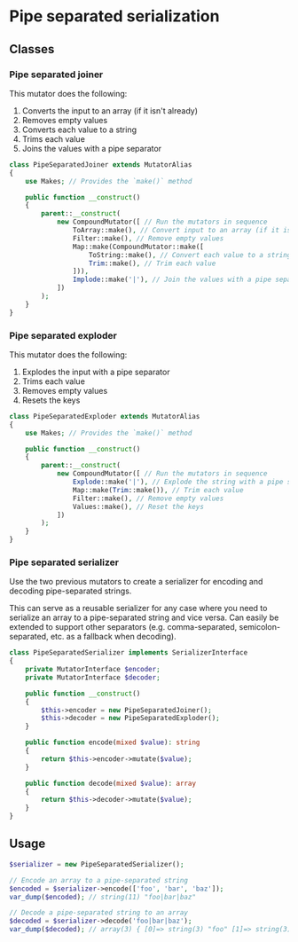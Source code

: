 # Pipe separated serialization

## Classes

### Pipe separated joiner

This mutator does the following:
1. Converts the input to an array (if it isn't already)
2. Removes empty values
3. Converts each value to a string
4. Trims each value
5. Joins the values with a pipe separator

```php
class PipeSeparatedJoiner extends MutatorAlias
{
    use Makes; // Provides the `make()` method

    public function __construct()
    {
        parent::__construct(
            new CompoundMutator([ // Run the mutators in sequence
                ToArray::make(), // Convert input to an array (if it isn't already)
                Filter::make(), // Remove empty values
                Map::make(CompoundMutator::make([
                    ToString::make(), // Convert each value to a string
                    Trim::make(), // Trim each value
                ])),
                Implode::make('|'), // Join the values with a pipe separator
            ])
        );
    }
}
```

### Pipe separated exploder

This mutator does the following:
1. Explodes the input with a pipe separator
2. Trims each value
3. Removes empty values
4. Resets the keys

```php
class PipeSeparatedExploder extends MutatorAlias
{
    use Makes; // Provides the `make()` method

    public function __construct()
    {
        parent::__construct(
            new CompoundMutator([ // Run the mutators in sequence
                Explode::make('|'), // Explode the string with a pipe separator
                Map::make(Trim::make()), // Trim each value
                Filter::make(), // Remove empty values
                Values::make(), // Reset the keys
            ])
        );
    }
}
```


### Pipe separated serializer

Use the two previous mutators to create a serializer for encoding and decoding pipe-separated strings.

This can serve as a reusable serializer for any case where you need to serialize an array to a pipe-separated string and vice versa.
Can easily be extended to support other separators (e.g. comma-separated, semicolon-separated, etc. as a fallback when decoding).

```php
class PipeSeparatedSerializer implements SerializerInterface
{
    private MutatorInterface $encoder;
    private MutatorInterface $decoder;

    public function __construct()
    {
        $this->encoder = new PipeSeparatedJoiner();
        $this->decoder = new PipeSeparatedExploder();
    }

    public function encode(mixed $value): string
    {
        return $this->encoder->mutate($value);
    }

    public function decode(mixed $value): array
    {
        return $this->decoder->mutate($value);
    }
}
```

## Usage

```php
$serializer = new PipeSeparatedSerializer();

// Encode an array to a pipe-separated string
$encoded = $serializer->encode(['foo', 'bar', 'baz']);
var_dump($encoded); // string(11) "foo|bar|baz"

// Decode a pipe-separated string to an array
$decoded = $serializer->decode('foo|bar|baz');
var_dump($decoded); // array(3) { [0]=> string(3) "foo" [1]=> string(3) "bar" [2]=> string(3) "baz" }
```
